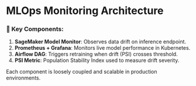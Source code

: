 # MLOps Monitoring Architecture

### 🔗 Key Components:
1. **SageMaker Model Monitor**: Observes data drift on inference endpoint.
2. **Prometheus + Grafana**: Monitors live model performance in Kubernetes.
3. **Airflow DAG**: Triggers retraining when drift (PSI) crosses threshold.
4. **PSI Metric**: Population Stability Index used to measure drift severity.

Each component is loosely coupled and scalable in production environments.